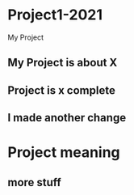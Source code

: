 # Project1-2021
My Project

## My Project is about X

## Project is x complete

## I made another change

# Project meaning

## more stuff

